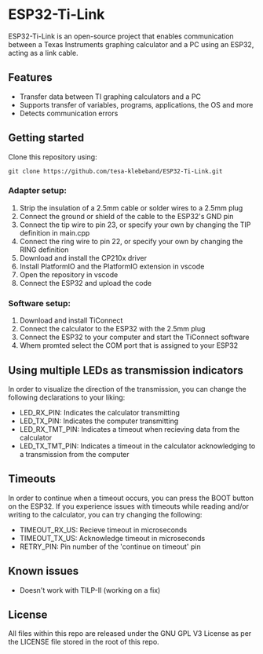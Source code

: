 # ESP32-Ti-Link
ESP32-Ti-Link is an open-source project that enables communication between a Texas Instruments graphing calculator and a PC using an ESP32, acting as a link cable.
## Features
- Transfer data between TI graphing calculators and a PC
- Supports transfer of variables, programs, applications, the OS and more
- Detects communication errors

## Getting started
Clone this repository using:

`git clone https://github.com/tesa-klebeband/ESP32-Ti-Link.git`

### Adapter setup:
1. Strip the insulation of a 2.5mm cable or solder wires to a 2.5mm plug
2. Connect the ground or shield of the cable to the ESP32's GND pin
3. Connect the tip wire to pin 23, or specify your own by changing the TIP definition in main.cpp
4. Connect the ring wire to pin 22, or specify your own by changing the RING definition
5. Download and install the CP210x driver
6. Install PlatformIO and the PlatformIO extension in vscode
7. Open the repository in vscode
8. Connect the ESP32 and upload the code

### Software setup:
1. Download and install TiConnect
2. Connect the calculator to the ESP32 with the 2.5mm plug
3. Connect the ESP32 to your computer and start the TiConnect software
4. Whem promted select the COM port that is assigned to your ESP32

## Using multiple LEDs as transmission indicators
In order to visualize the direction of the transmission, you can change the following declarations to your liking:
- LED_RX_PIN: Indicates the calculator transmitting
- LED_TX_PIN: Indicates the computer transmitting
- LED_RX_TMT_PIN: Indicates a timeout when recieving data from the calculator
- LED_TX_TMT_PIN: Indicates a timeout in the calculator acknowledging to a transmission from the computer

## Timeouts
In order to continue when a timeout occurs, you can press the BOOT button on the ESP32. If you experience issues with timeouts while reading and/or writing to the calculator, you can try changing the following:
- TIMEOUT_RX_US: Recieve timeout in microseconds
- TIMEOUT_TX_US: Acknowledge timeout in microseconds
- RETRY_PIN: Pin number of the 'continue on timeout' pin

## Known issues
- Doesn't work with TILP-II (working on a fix)

## License
All files within this repo are released under the GNU GPL V3 License as per the LICENSE file stored in the root of this repo.
